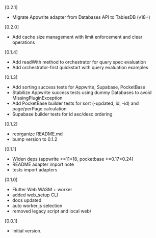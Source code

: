 [0.2.1]
* Migrate Appwrite adapter from Databases API to TablesDB (v18+)

[0.2.0]
* Add cache size management with limit enforcement and clear operations

[0.1.4]
* Add readWith method to orchestrator for query spec evaluation
* Add orchestrator-first quickstart with query evaluation examples

[0.1.3]
* Add sorting success tests for Appwrite, Supabase, PocketBase
* Stabilize Appwrite success tests using dummy Databases to avoid MissingPluginException
* Add PocketBase builder tests for sort (-updated, id, -id) and page/perPage calculation
* Supabase builder tests for id asc/desc ordering

[0.1.2]
* reorganize README.md
* bump version to 0.1.2

[0.1.1]
* Widen deps (appwrite >=11<18, pocketbase >=0.17<0.24)
* README adapter import note
* tests import adapters

[0.1.0]
* Flutter Web WASM + worker
* added web_setup CLI
* docs updated
* auto worker.js selection
* removed legacy script and local web/

[0.0.1]
* Initial version.


